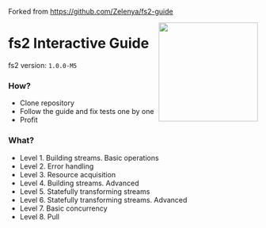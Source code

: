 Forked from https://github.com/Zelenya/fs2-guide

<img src="fs2-guide.png" width="200px" align="right">

# fs2 Interactive Guide 

fs2 version: `1.0.0-M5`

### How?
* Clone repository
* Follow the guide and fix tests one by one
* Profit

### What?
* Level 1. Building streams. Basic operations
* Level 2. Error handling
* Level 3. Resource acquisition
* Level 4. Building streams. Advanced
* Level 5. Statefully transforming streams
* Level 6. Statefully transforming streams. Advanced
* Level 7. Basic concurrency
* Level 8. Pull
